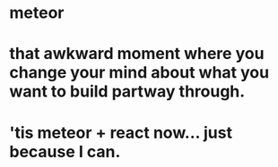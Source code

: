 
# meteor
# that awkward moment where you change your mind about what you want to build partway through.
# 'tis meteor + react now... just because I can.
